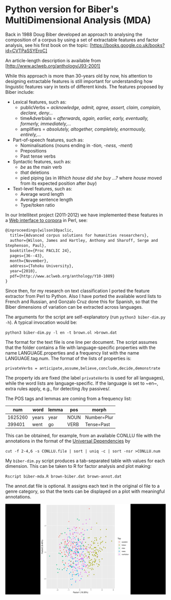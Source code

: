 # Python version for Biber's MultiDimensional Analysis (MDA)

Back in 1988 Doug Biber developed an approach to analysing the composition of a corpus by using a set of extractable features and factor analysis, see his first book on the topic:
[https://books.google.co.uk/books?id=CVTPaSSYEroC]

An article-length description is available from [http://www.aclweb.org/anthology/J93-2001]

While this approach is more than 30-years old by now, his attention to designing extractable features is still important for understanding how linguistic features vary in texts of different kinds.  The features proposed by Biber include:

* Lexical features, such as:
  * publicVerbs = *acknowledge, admit, agree, assert, claim, complain, declare, deny...*
  * timeAdverbials  = *afterwards, again, earlier, early, eventually, formerly, immediately,...*
  * amplifiers = *absolutely, altogether, completely, enormously, entirely,...*
* Part-of-speech features, such as:
  * Nominalisations (nouns ending in *-tion, -ness, -ment*)
  * Prepositions
  * Past tense verbs
* Syntactic features, such as:
  * *be* as the main verb
  * *that* deletions
  * pied piping (as in *Which house did she buy ...?* where *house* moved from its expected position after *buy*)
* Text-level features, such as:
  * Average word length
  * Average sentence length
  * Type/token ratio

In our Intellitext project (2011-2012) we have implemented these features in a [Web interface to corpora](http://corpus.leeds.ac.uk/it/) in Perl, see:
```
@inproceedings{wilson10paclic,
  title={Advanced corpus solutions for humanities researchers},
  author={Wilson, James and Hartley, Anthony and Sharoff, Serge and Stephenson, Paul},
  booktitle={Proc PACLIC 24},
  pages={36--43},
  month={November},
  address={Tohoku University},
  year={2010},
  pdf={http://www.aclweb.org/anthology/Y10-1089}
}
```

Since then, for my research on text classification I ported the feature extractor from Perl to Python.  Also I have ported the available word lists to French and Russian, and Gonzalo Cruz done this for Spanish, so that the Biber dimensions of variation can be extracted across languages.

The arguments for the script are self-explanatory (run `python3 biber-dim.py -h`).  A typical invocation would be:

`python3 biber-dim.py -l en -t brown.ol >brown.dat`

The format for the text file is one line per document.  The script assumes that the folder contains a file with language-specific properties with the name LANGUAGE.properties and a frequency list with the name LANGUAGE.tag.num.  The format of the lists of properties is:
```
privateVerbs = anticipate,assume,believe,conclude,decide,demonstrate
```

The property ids are fixed (the label `privateVerbs` is used for all languages), while the word lists are language-specific.  If the language is set to ~en~, extra rules apply, e.g., for detecting /by passives/.

The POS tags and lemmas are coming from a frequency list:

num | word | lemma | pos | morph
----|------|-------|-----|------
1625260 | years | year | NOUN | Number=Plur
399401  | went  | go   | VERB | Tense=Past


This can be obtained, for example, from an available CONLLU file with the annotations in the format of the [Universal Dependencies](http://universaldependencies.org) by

`cut -f 2-4,6 -s CONLLU.file | sort | uniq -c | sort -nsr >CONLLU.num`


My `biber-dim.py` script produces a tab-separated table with values for each dimension.  This can be taken to R for factor analysis and plot making:

`Rscript biber-mda.R brown-biber.dat brown-annot.dat`

The annot.dat file is optional.  It assigns each text in the original ol file to a genre category, so that the texts can be displayed on a plot with meaningful annotations.

![MDA Brown corpus](brown-biber.png)
